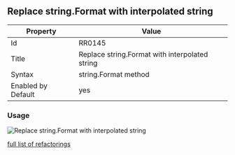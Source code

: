 ## Replace string.Format with interpolated string

Property | Value
--- | --- 
Id | RR0145
Title | Replace string\.Format with interpolated string
Syntax | string\.Format method
Enabled by Default | yes

### Usage

![Replace string\.Format with interpolated string](../../images/refactorings/ReplaceStringFormatWithInterpolatedString.png)

[full list of refactorings](Refactorings.md)
